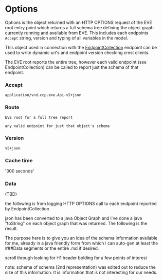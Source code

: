 # Options
Options is the object returned with an HTTP OPTIONS request of the EVE root entry point which returns a full schema tree defining the object graph currently running and available from EVE.  This includes each endpoints `Accept` string, version and typing of all variables in the model. 

This object used in connection with the [EndpointCollection](callGroups.md) endpoint can be used to write dynamic uri's and endpoint version checking crest clients.

The EVE root reports the entire tree, however each valid endpoint (see EndpointCollection) can be called to report just the schema of that endpoint.  

### Accept
`application/vnd.ccp.eve.Api-v5+json`

### Route
`EVE root for a full tree report`

`any valid endpoint for just that object's schema`


### Version
`v5+json`

### Cache time
'300 seconds'

### Data
(TBD)

the following is from logging HTTP OPTIONS call to each endpoint reported by EndpointCollection.

json has been converted to a java Object Graph and I've done a java "toString" on each object graph that was returned. The following is the result.

The purpose here is to give you an idea of the schema information available for me, already in a java friendly form from which I can auto-gen at least the ###Data segments or the entire .md if desired.

scroll through looking for H1 header bolding for a few points of interest

note: schema of schema (2nd representation) was edited out to reduce the size of this information.  It is information that is not interesting for our needs.


